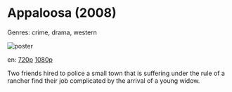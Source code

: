 # Appaloosa (2008)

Genres: crime, drama, western

![poster](http://image.tmdb.org/t/p/w500/5Ql3TsG08yvVBDyV5azOWUVKmuy.jpg)

en:
  [720p](magnet:?xt=urn:btih:E8F38DCD9F64367DD1EF1724954B9A487BE8E033&tr=udp://glotorrents.pw:6969/announce&tr=udp://tracker.opentrackr.org:1337/announce&tr=udp://torrent.gresille.org:80/announce&tr=udp://tracker.openbittorrent.com:80&tr=udp://tracker.coppersurfer.tk:6969&tr=udp://tracker.leechers-paradise.org:6969&tr=udp://p4p.arenabg.ch:1337&tr=udp://tracker.internetwarriors.net:1337)
  [1080p](magnet:?xt=urn:btih:97B1106CA4ADA5BA5C0F32B1AEE7D1676E293F4E&tr=udp://glotorrents.pw:6969/announce&tr=udp://tracker.opentrackr.org:1337/announce&tr=udp://torrent.gresille.org:80/announce&tr=udp://tracker.openbittorrent.com:80&tr=udp://tracker.coppersurfer.tk:6969&tr=udp://tracker.leechers-paradise.org:6969&tr=udp://p4p.arenabg.ch:1337&tr=udp://tracker.internetwarriors.net:1337)
  


Two friends hired to police a small town that is suffering under the rule of a rancher find their job complicated by the arrival of a young widow.